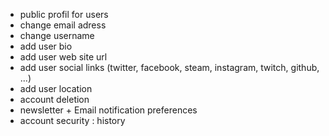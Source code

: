 - public profil for users
- change email adress
- change username
- add user bio
- add user web site url
- add user social links (twitter, facebook, steam, instagram, twitch, github, ...)
- add user location
- account deletion
- newsletter + Email notification preferences
- account security : history